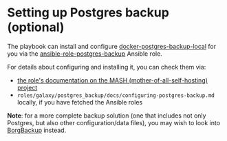 <!--
SPDX-FileCopyrightText: 2021 foxcris
SPDX-FileCopyrightText: 2021 - 2024 Slavi Pantaleev
SPDX-FileCopyrightText: 2024 - 2025 Suguru Hirahara

SPDX-License-Identifier: AGPL-3.0-or-later
-->

# Setting up Postgres backup (optional)

The playbook can install and configure [docker-postgres-backup-local](https://github.com/prodrigestivill/docker-postgres-backup-local) for you via the [ansible-role-postgres-backup](https://github.com/mother-of-all-self-hosting/ansible-role-postgres-backup) Ansible role.

For details about configuring and installing it, you can check them via:
- [the role's documentation on the MASH (mother-of-all-self-hosting) project](https://github.com/mother-of-all-self-hosting/ansible-role-postgres-backup/blob/main/docs/configuring-postgres-backup.md)
- `roles/galaxy/postgres_backup/docs/configuring-postgres-backup.md` locally, if you have fetched the Ansible roles

**Note**: for a more complete backup solution (one that includes not only Postgres, but also other configuration/data files), you may wish to look into [BorgBackup](configuring-playbook-backup-borg.md) instead.
